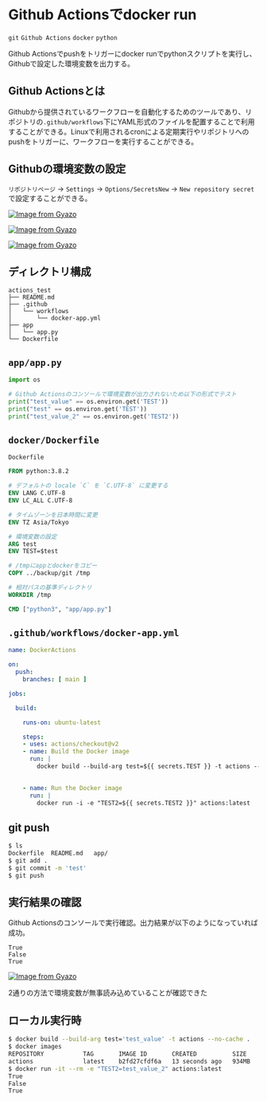 # Github Actionsでdocker run

`git` `Github Actions` `docker` `python`

Github Actionsでpushをトリガーにdocker runでpythonスクリプトを実行し、Githubで設定した環境変数を出力する。



## Github Actionsとは

Githubから提供されているワークフローを自動化するためのツールであり、リポジトリの`.github/workflows`下にYAML形式のファイルを配置することで利用することができる。Linuxで利用されるcronによる定期実行やリポジトリへのpushをトリガーに、ワークフローを実行することができる。



## Githubの環境変数の設定

`リポジトリページ` → `Settings` → `Options/SecretsNew` → `New repository secret`で設定することができる。

[![Image from Gyazo](https://i.gyazo.com/c75d9b866eab1421fc04d8371fc59afb.png)](https://gyazo.com/c75d9b866eab1421fc04d8371fc59afb)

[![Image from Gyazo](https://i.gyazo.com/2ffb13fd0a099bd83309e6426ae8e774.png)](https://gyazo.com/2ffb13fd0a099bd83309e6426ae8e774)

[![Image from Gyazo](https://i.gyazo.com/2a18e14b26bc30b1eb3a344e0e3d500e.png)](https://gyazo.com/2a18e14b26bc30b1eb3a344e0e3d500e)



## ディレクトリ構成

```
actions_test
├── README.md
├── .github
│   └── workflows
│       └── docker-app.yml
├── app
│   └── app.py
└── Dockerfile
```





## `app/app.py`

```python
import os

# Github Actionsのコンソールで環境変数が出力されないため以下の形式でテスト
print("test_value" == os.environ.get('TEST'))
print("test" == os.environ.get('TEST'))
print("test_value_2" == os.environ.get('TEST2'))
```





## `docker/Dockerfile`

`Dockerfile`

```dockerfile
FROM python:3.8.2

# デフォルトの locale `C` を `C.UTF-8` に変更する
ENV LANG C.UTF-8
ENV LC_ALL C.UTF-8

# タイムゾーンを日本時間に変更
ENV TZ Asia/Tokyo

# 環境変数の設定
ARG test
ENV TEST=$test

# /tmpにappとdockerをコピー
COPY ../backup/git /tmp

# 相対パスの基準ディレクトリ
WORKDIR /tmp

CMD ["python3", "app/app.py"]
```





## `.github/workflows/docker-app.yml`

```yaml
name: DockerActions

on:
  push:
    branches: [ main ]

jobs:

  build:

    runs-on: ubuntu-latest

    steps:
    - uses: actions/checkout@v2
    - name: Build the Docker image
      run: |
        docker build --build-arg test=${{ secrets.TEST }} -t actions --no-cache .
        

    - name: Run the Docker image
      run: |
        docker run -i -e "TEST2=${{ secrets.TEST2 }}" actions:latest
```





## git push

```bash
$ ls
Dockerfile  README.md   app/
$ git add .
$ git commit -m 'test'
$ git push
```





## 実行結果の確認

Github Actionsのコンソールで実行確認。出力結果が以下のようになっていれば成功。

```
True
False
True
```



[![Image from Gyazo](https://i.gyazo.com/8208d7dd906856c48adacf0fb29aeb43.png)](https://gyazo.com/8208d7dd906856c48adacf0fb29aeb43)

2通りの方法で環境変数が無事読み込めていることが確認できた



## ローカル実行時

```bash
$ docker build --build-arg test='test_value' -t actions --no-cache .
$ docker images
REPOSITORY           TAG       IMAGE ID       CREATED          SIZE
actions              latest    b2fd27cfdf6a   13 seconds ago   934MB
$ docker run -it --rm -e "TEST2=test_value_2" actions:latest                                
True
False
True
```

